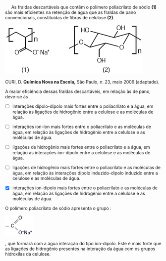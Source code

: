

     As fraldas descartáveis que contêm o polímero poliacrilato de sódio **(1)** são mais eficientes na retenção de água que as fraldas de pano convencionais, constituídas de fibras de celulose **(2)**.

![](0b71520c-45e0-5976-a2d5-73306267be35.png)

CURI, D. **Química Nova na Escola,** São Paulo, n. 23, maio 2006 (adaptado).

A maior eficiência dessas fraldas descartáveis, em relação às de pano, deve-se às



- [ ] interações dipolo-dipolo mais fortes entre o poliacrilato e a água, em relação às ligações de hidrogênio entre a celulose e as moléculas de água.
- [ ] interações íon-íon mais fortes entre o poliacrilato e as moléculas de água, em relação às ligações de hidrogênio entre a celulose e as moléculas de água.
- [ ] ligações de hidrogênio mais fortes entre o poliacrilato e a água, em relação às interações íon-dipolo entre a celulose e as moléculas de água.
- [ ] ligações de hidrogênio mais fortes entre o poliacrilato e as moléculas de água, em relação às interações dipolo induzido-dipolo induzido entre a celulose e as moléculas de água.
- [x] interações íon-dipolo mais fortes entre o poliacrilato e as moléculas de água, em relação às ligações de hidrogênio entre a celulose e as moléculas de água.


O polímero poliacrilato de sódio apresenta o grupo :

![](6b14fd6f-8616-80cb-f8f7-132f9bb46f4f.png)

, que formará com a água interação do tipo íon-dipolo. Este é mais forte que as ligações de hidrogênio presentes na interação da água com os grupos hidroxilas da celulose.
